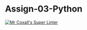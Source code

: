 # Assign-03-Python
[![Mr Coxall's Super Linter](https://github.com/ICS3U-C-Programming-AnastasiaFP/Assign-03-Python/workflows/Mr%20Coxall's%20Super%20Linter/badge.svg)](https://github.com/ICS3U-C-Programming-AnastasiaFP/Assign-03-Python/actions/)
